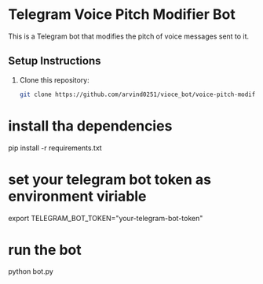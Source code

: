 # Telegram Voice Pitch Modifier Bot

This is a Telegram bot that modifies the pitch of voice messages sent to it.

## Setup Instructions

1. Clone this repository:
   ```bash
   git clone https://github.com/arvind0251/vioce_bot/voice-pitch-modifier-bot.git

# install tha dependencies

pip install -r requirements.txt

# set your telegram bot token as environment viriable

export TELEGRAM_BOT_TOKEN="your-telegram-bot-token"

# run the bot

python bot.py
